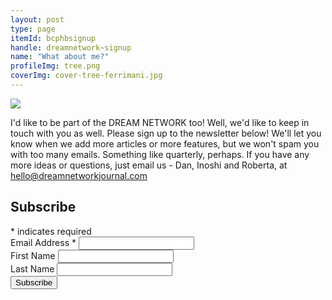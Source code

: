 ```yaml
---
layout: post
type: page
itemId: bcphbsignup
handle: dreamnetwork~signup
name: "What about me?"
profileImg: tree.png
coverImg: cover-tree-ferrimani.jpg
---
```


<img src="../images/banner.jpg" style="margin: auto;"/>

I'd like to be part of the DREAM NETWORK too! Well, we'd like to keep in touch with you as well. Please sign up to the newsletter below! We'll let you know when we add more articles or more features, but we won't spam you with too many emails. Something like quarterly, perhaps. If you have any more ideas or questions, just email us - Dan, Inoshi and Roberta, at hello@dreamnetworkjournal.com

<!-- Begin Mailchimp Signup Form -->
<link href="//cdn-images.mailchimp.com/embedcode/classic-10_7.css" rel="stylesheet" type="text/css">

<div id="mc_embed_signup">
<form action="https://dreamnetworkjournal.us2.list-manage.com/subscribe/post?u=257cd7aebe75da281b95503f8&amp;id=7f4a54b119" method="post" id="mc-embedded-subscribe-form" name="mc-embedded-subscribe-form" class="validate" target="_blank" novalidate>
    <div id="mc_embed_signup_scroll">
	<h2>Subscribe</h2>
<div class="indicates-required"><span class="asterisk">&#42;</span> indicates required</div>
<div class="mc-field-group">
	<label for="mce-EMAIL">Email Address  <span class="asterisk">&#42;</span>
</label>
	<input type="email" value="" name="EMAIL" class="required email" id="mce-EMAIL">
</div>
<div class="mc-field-group">
	<label for="mce-FNAME">First Name </label>
	<input type="text" value="" name="FNAME" class="" id="mce-FNAME">
</div>
<div class="mc-field-group">
	<label for="mce-LNAME">Last Name </label>
	<input type="text" value="" name="LNAME" class="" id="mce-LNAME">
</div>
<div id="mce-responses" class="clear">
<div class="response" id="mce-error-response" style="display:none"></div>
		<div class="response" id="mce-success-response" style="display:none"></div>
	</div> 
	<div style="position: absolute; left: -5000px;" aria-hidden="true"><input type="text" name="b_257cd7aebe75da281b95503f8_7f4a54b119" tabindex="-1" value=""></div>
    <div class="clear"><input type="submit" value="Subscribe" name="subscribe" id="mc-embedded-subscribe" class="button"></div>
    </div>
</form>
</div>
<script type='text/javascript' src='//s3.amazonaws.com/downloads.mailchimp.com/js/mc-validate.js'></script><script type='text/javascript'>(function($) {window.fnames = new Array(); window.ftypes = new Array();fnames[0]='EMAIL';ftypes[0]='email';fnames[1]='FNAME';ftypes[1]='text';fnames[2]='LNAME';ftypes[2]='text';fnames[3]='ADDRESS';ftypes[3]='address';fnames[4]='PHONE';ftypes[4]='phone';}(jQuery));var $mcj = jQuery.noConflict(true);</script>
<!--End mc_embed_signup-->
